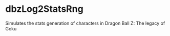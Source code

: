 # dbzLog2StatsRng
Simulates the stats generation of characters in Dragon Ball Z: The legacy of Goku
